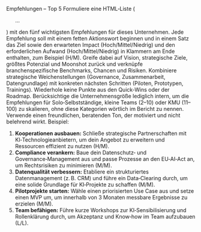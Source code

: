 Empfehlungen – Top 5
Formuliere eine HTML‑Liste (<ol>…</ol>) mit den fünf wichtigsten Empfehlungen für dieses Unternehmen. Jede Empfehlung soll mit einem fetten Aktionswort beginnen und in einem Satz das Ziel sowie den erwarteten Impact (Hoch/Mittel/Niedrig) und den erforderlichen Aufwand (Hoch/Mittel/Niedrig) in Klammern am Ende enthalten, zum Beispiel (H/M). Greife dabei auf Vision, strategische Ziele, größtes Potenzial und Moonshot zurück und verknüpfe branchenspezifische Benchmarks, Chancen und Risiken. Kombiniere strategische Weichenstellungen (Governance, Zusammenarbeit, Datengrundlage) mit konkreten nächsten Schritten (Piloten, Prototypen, Trainings). Wiederhole keine Punkte aus den Quick‑Wins oder der Roadmap.
Berücksichtige die Unternehmensgröße lediglich intern, um die Empfehlungen für Solo‑Selbstständige, kleine Teams (2–10) oder KMU (11–100) zu skalieren, ohne diese Kategorien wörtlich im Bericht zu nennen. Verwende einen freundlichen, beratenden Ton, der motiviert und nicht belehrend wirkt.
Beispiel:
<ol>
  <li><b>Kooperationen ausbauen:</b> Schließe strategische Partnerschaften mit KI‑Technologieanbietern, um dein Angebot zu erweitern und Ressourcen effizient zu nutzen (H/M).</li>
  <li><b>Compliance verankern:</b> Baue dein Datenschutz‑ und Governance‑Management aus und passe Prozesse an den EU‑AI‑Act an, um Rechtsrisiken zu minimieren (M/M).</li>
  <li><b>Datenqualität verbessern:</b> Etabliere ein strukturiertes Datenmanagement (z. B. CRM) und führe ein Data‑Clearing durch, um eine solide Grundlage für KI‑Projekte zu schaffen (M/M).</li>
  <li><b>Pilotprojekte starten:</b> Wähle einen priorisierten Use Case aus und setze einen MVP um, um innerhalb von 3 Monaten messbare Ergebnisse zu erzielen (M/M).</li>
  <li><b>Team befähigen:</b> Führe kurze Workshops zur KI‑Sensibilisierung und Rollenklärung durch, um Akzeptanz und Know‑how im Team aufzubauen (L/L).</li>
</ol>
 
